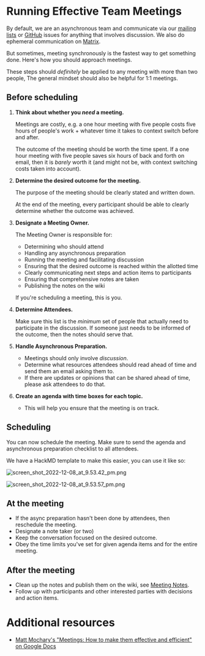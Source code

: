 # Running Effective Team Meetings

By default, we are an asynchronous team and communicate via our [mailing lists](/community/mailing-lists) or [GitHub](/community/github) issues for anything that involves discussion. We also do ephemeral communication on [Matrix](/community/matrix).

But sometimes, meeting synchronously is the fastest way to get something done. Here's how you should approach meetings.

These steps should _definitely_ be applied to any meeting with more than two people, The general mindset should also be helpful for 1:1 meetings.

## Before scheduling

1. **Think about whether you _need_ a meeting.** 

    Meetings are costly, e.g. a one hour meeting with five people costs five hours of people's work + whatever time it takes to context switch before and after.

    The outcome of the meeting should be worth the time spent. If a one hour meeting with five people saves six hours of back and forth on email, then it is _barely_ worth it (and might not be, with context switching costs taken into account).

2. **Determine the desired outcome for the meeting.**

    The purpose of the meeting should be clearly stated and written down.

    At the end of the meeting, every participant should be able to clearly determine whether the outcome was achieved.

3. **Designate a Meeting Owner.**

    The Meeting Owner is responsible for:

    - Determining who should attend
    - Handling any asynchronous preparation
    - Running the meeting and facilitating discussion
    - Ensuring that the desired outcome is reached within the allotted time
    - Clearly communicating next steps and action items to participants
    - Ensuring that comprehensive notes are taken
    - Publishing the notes on the wiki

    If you're scheduling a meeting, this is you.

4. **Determine Attendees.**

    Make sure this list is the _minimum_ set of people that actually need to participate in the discussion. If someone just needs to be informed of the outcome, then the notes should serve that.

5. **Handle Asynchronous Preparation.**

    - Meetings should only involve _discussion_.
    - Determine what resources attendees should read ahead of time and send them an email asking them to.
    - If there are updates or opinions that can be shared ahead of time, please ask attendees to do that.

6. **Create an agenda with time boxes for each topic.**

    - This will help you ensure that the meeting is on track.

## Scheduling

You can now schedule the meeting. Make sure to send the agenda and asynchronous preparation checklist to all attendees.

We have a HackMD template to make this easier, you can use it like so:

![screen_shot_2022-12-08_at_9.53.42_pm.png](/assets/team/guide/meetings/screen_shot_2022-12-08_at_9.53.42_pm.png)

![screen_shot_2022-12-08_at_9.53.57_pm.png](/assets/team/guide/meetings/screen_shot_2022-12-08_at_9.53.57_pm.png)

## At the meeting

- If the async preparation hasn't been done by attendees, then reschedule the meeting.
- Designate a note taker (or two)
- Keep the conversation focused on the desired outcome.
- Obey the time limits you've set for given agenda items and for the entire meeting.

## After the meeting

- Clean up the notes and publish them on the wiki, see [Meeting Notes](/meeting-notes).
- Follow up with participants and other interested parties with decisions and action items.

# Additional resources

- [Matt Mochary's "Meetings:  How to make them effective and efficient" on Google Docs](https://docs.google.com/document/d/1m4tP-ZtTg2OkHgu8dih4qzNSXtp9zrwS5o_Blrs6_Sk/)
